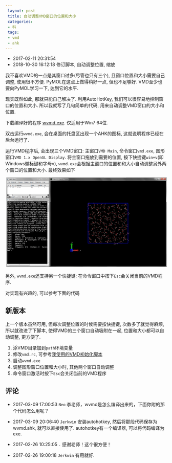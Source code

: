 ```yaml
---
 layout: post
 title: 自动调整VMD窗口的位置和大小
 categories:
 - 科
 tags:
 - vmd
 - ahk
---
```


- 2017-02-11 20:31:54
- 2018-10-30 16:12:18 修订脚本, 自动调整位置, 缩放

我不喜欢VMD的一点是其窗口过多(尽管也只有三个), 且窗口位置和大小需要自己调整, 使用很不方便. PyMOL在这点上做得稍好一点, 但也不足够好. VMD至少也要向PyMOL学习一下, 达到它的水平.

现实既然如此, 那就只能自己解决了. 利用AutoHotKey, 我们可以很容易地控制窗口的位置和大小. 所以我就写了几句简单的代码, 用来自动调整VMD窗口的大小和位置.

下载编译好的程序 [wvmd.exe](/prog/wvmd.zip). 仅适用于Win7 64位.

双击运行`wvmd.exe`, 会在桌面的托盘区出现一个AHK的图标, 这就说明程序已经在后台运行了.

运行VMD程序后, 会出现三个VMD窗口: 主窗口`VMD Main`, 命令窗口`vmd.exe`, 图形窗口`VMD 1.x OpenGL Display`. 将主窗口拖放到需要的位置, 按下快捷键`win+v`(即Windows徽标键和字母v), `wvmd.exe`会根据主窗口的位置和和大小自动调整另外两个窗口的位置和大小. 最终效果如下

![](/pic/2016/wvmd.png)

另外, `wvmd.exe`还支持另一个快捷键: 在命令窗口中按下`Esc`会关闭当前的VMD程序.

对实现有兴趣的, 可以参考下面的代码

## 新版本

上一个版本虽然可用, 但每次调整位置的时候需要按快捷键, 次数多了就觉得麻烦, 所以就改进了下脚本, 使得VMD的三个窗口自动吸附在一起, 位置和大小都可以自动调整, 更方便了.

1. 添VMD目录加到`path`环境变量
2. 修改`vmd.rc`, 可参考[我使用的VMD初始化脚本](https://jerkwin.github.io/2017/01/11/%E6%88%91%E4%BD%BF%E7%94%A8%E7%9A%84VMD%E5%88%9D%E5%A7%8B%E5%8C%96%E8%84%9A%E6%9C%AC/)
3. 启动`wvmd.exe`
4. 调整图形窗口位置和大小时, 其他两个窗口自动调整
5. 命令窗口激活时按下`Esc`会关闭当前的VMD程序

## 评论

- 2017-03-09 17:00:53 `Neo` 李老师，wvmd是怎么编译出来的，下面你附的那个代码怎么用呢？
- 2017-03-09 20:06:40 `Jerkwin` 安装autohotkey, 然后将那段代码保存为wvmd.ahk, 就可以直接使用了. autohotkey有一个编译器, 可以将代码编译为exe.

- 2017-02-26 10:25:05 `.` 感谢老师！这个很方便！
- 2017-02-26 19:00:18 `Jerkwin` 有用就好.
